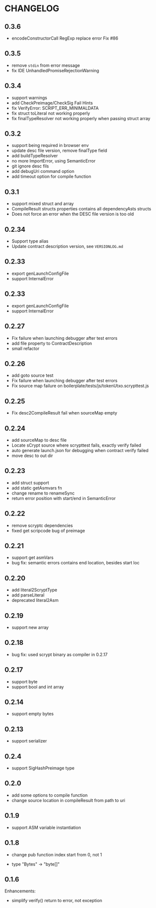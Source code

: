 # CHANGELOG

## 0.3.6

- encodeConstructorCall RegExp replace error Fix #86

## 0.3.5

- remove `stdin` from error message
- fix IDE UnhandledPromiseRejectionWarning

## 0.3.4

- support warnings
- add CheckPreimage/CheckSig Fail Hints
- fix VerifyError: SCRIPT_ERR_MINIMALDATA
- fix struct toLiteral not working properly
- fix finalTypeResolver not working properly when passing struct array

## 0.3.2

- support being required in browser env
- update desc file version, remove finalType field
- add buildTypeResolver
- no more ImportError, using SemanticError
- git ignore desc fils
- add debugUri command option
- add timeout option for compile function

## 0.3.1

- support mixed struct and array
- CompileResult structs properties contains all dependencyAsts structs
- Does not force an error when the DESC file version is too old

## 0.2.34

- Support type alias
- Update contract description version, see `VERSIONLOG.md`

## 0.2.33

- export genLaunchConfigFile
- support InternalError

## 0.2.33

- export genLaunchConfigFile
- support InternalError

## 0.2.27

- Fix failure when launching debugger after test errors
- add file property to ContractDescription
- small refactor

## 0.2.26

- add goto source test
- Fix failure when launching debugger after test errors
- Fix source map failure on boilerplate/tests/js/tokenUtxo.scrypttest.js

## 0.2.25

- Fix desc2CompileResult fail when sourceMap empty

## 0.2.24

- add sourceMap to desc file
- Locate sCrypt source where scrypttest fails, exactly verify failed
- auto generate launch.json for debugging when contract verify failed
- move desc to out dir

## 0.2.23

- add struct support
- add static getAsmvars fn
- change rename to renameSync
- return error position with start/end in SemanticError

## 0.2.22

- remove scryptc dependencies
- fixed get scripcode bug of preimage

## 0.2.21

- support get asmVars
- bug fix: semantic errors contains end location, besides start loc

## 0.2.20

- add literal2ScryptType
- add parseLiteral
- deprecated literal2Asm

## 0.2.19

- support new array

## 0.2.18

- bug fix: used scrypt binary as compiler in 0.2.17

## 0.2.17

- support byte
- support bool and int array

## 0.2.14

- support empty bytes

## 0.2.13

- support serializer

## 0.2.4

- support SigHashPreimage type

## 0.2.0

- add some options to compile function
- change source location in compileResult from path to uri

## 0.1.9

- support ASM variable instantiation

## 0.1.8

- change pub function index start from 0, not 1

- type "Bytes" -> "byte[]"

## 0.1.6

Enhancements:

- simplify verify() return to error, not exception
